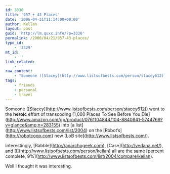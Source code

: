 ```yaml
---
id: 3330
title: '957 + 43 Places'
date: '2006-04-21T11:14:00+00:00'
author: Kellan
layout: post
guid: 'http://lm.quxx.info/?p=3330'
permalink: /2006/04/21/957-43-places/
typo_id:
    - '3329'
mt_id:
    - ''
link_related:
    - ''
raw_content:
    - "Someone ([Stacey](http://www.listsofbests.com/person/stacey612)) went to the **heroic** effort of transcoding [1,000 Places To See Before You Die](http://www.amazon.com/gp/product/0761104844/104-8840841-5744769?v=glance&n=283155) into [a list](http://www.listsofbests.com/list/2004) on the [Robot\\'s](http://robotcoop.com) new [LoB site](http://www.listsofbests.com/). \r\n\r\nInterestingly, [Rabble](http://anarchogeek.com), [Case](http://vedana.net/), and [I](http://www.listsofbests.com/person/kellan) all are the same [percent complete, 9%](http://www.listsofbests.com/list/2004/compare/kellan).\r\n\r\nWell I thought it was interesting."
tags:
    - friends
    - personal
    - travel
---
```


Someone (\[Stacey\](http://www.listsofbests.com/person/stacey612)) went to the **heroic** effort of transcoding \[1,000 Places To See Before You Die\](http://www.amazon.com/gp/product/0761104844/104-8840841-5744769?v=glance&amp;n=283155) into \[a list\](http://www.listsofbests.com/list/2004) on the \[Robot’s\](http://robotcoop.com) new \[LoB site\](http://www.listsofbests.com/).

Interestingly, \[Rabble\](http://anarchogeek.com), \[Case\](http://vedana.net/), and \[I\](http://www.listsofbests.com/person/kellan) all are the same \[percent complete, 9%\](http://www.listsofbests.com/list/2004/compare/kellan).

Well I thought it was interesting.
